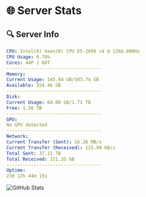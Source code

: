 # 🌐 Server Stats
## 🔍 Server Info
```yaml
CPU: Intel(R) Xeon(R) CPU E5-2699 v4 @ 1266.00MHz
CPU Usage: 0.70%
Cores: 44P | 88T
-----------------------------------
Memory:
Current Usage: 145.84 GB/503.74 GB
Available: 354.46 GB
-----------------------------------
Disk:
Current Usage: 64.00 GB/1.71 TB
Free: 1.56 TB
-----------------------------------
GPU:
No GPU detected
-----------------------------------
Network:
Current Transfer (Sent): 16.26 MB/s
Current Transfer (Received): 125.99 KB/s
Total Sent: 37.11 TB
Total Received: 321.35 GB
-----------------------------------
Uptime:
23d 12h 44m 15s
```
![GitHub Stats](https://img.shields.io/badge/Updated-2025-03-31_10:07:04-blue)